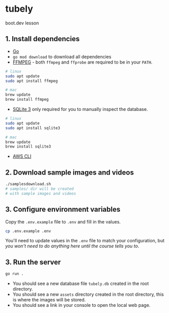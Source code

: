 # tubely

boot.dev lesson

## 1. Install dependencies

- [Go](https://golang.org/doc/install)
- `go mod download` to download all dependencies
- [FFMPEG](https://ffmpeg.org/download.html) - both `ffmpeg` and `ffprobe` are required to be in your `PATH`.

```bash
# linux
sudo apt update
sudo apt install ffmpeg

# mac
brew update
brew install ffmpeg
```

- [SQLite 3](https://www.sqlite.org/download.html) only required for you to manually inspect the database.

```bash
# linux
sudo apt update
sudo apt install sqlite3

# mac
brew update
brew install sqlite3
```

- [AWS CLI](https://docs.aws.amazon.com/cli/latest/userguide/getting-started-install.html)

## 2. Download sample images and videos

```bash
./samplesdownload.sh
# samples/ dir will be created
# with sample images and videos
```

## 3. Configure environment variables

Copy the `.env.example` file to `.env` and fill in the values.

```bash
cp .env.example .env
```

You'll need to update values in the `.env` file to match your configuration, but _you won't need to do anything here until the course tells you to_.

## 3. Run the server

```bash
go run .
```

- You should see a new database file `tubely.db` created in the root directory.
- You should see a new `assets` directory created in the root directory, this is where the images will be stored.
- You should see a link in your console to open the local web page.
